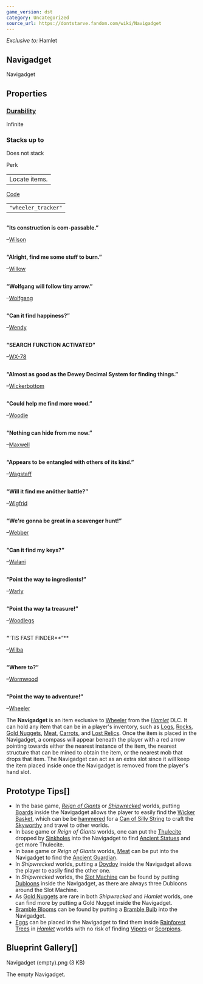 ```yaml
---
game_version: dst
category: Uncategorized
source_url: https://dontstarve.fandom.com/wiki/Navigadget
---
```


*Exclusive to:* Hamlet

## Navigadget

Navigadget

## Properties

### [Durability](/wiki/Durability "Durability")

Infinite

### Stacks up to

Does not stack

Perk

|  |
| --- |
| Locate items. |

[Code](/wiki/Console "Console")

|  |
| --- |
| `"wheeler_tracker"` |

![](data:image/gif;base64,R0lGODlhAQABAIABAAAAAP///yH5BAEAAAEALAAAAAABAAEAQAICTAEAOw%3D%3D)

**“**Its construction is com-passable.**”**

–[Wilson](/wiki/Wilson "Wilson")

![](data:image/gif;base64,R0lGODlhAQABAIABAAAAAP///yH5BAEAAAEALAAAAAABAAEAQAICTAEAOw%3D%3D)

**“**Alright, find me some stuff to burn.**”**

–[Willow](/wiki/Willow "Willow")

![](data:image/gif;base64,R0lGODlhAQABAIABAAAAAP///yH5BAEAAAEALAAAAAABAAEAQAICTAEAOw%3D%3D)

**“**Wolfgang will follow tiny arrow.**”**

–[Wolfgang](/wiki/Wolfgang "Wolfgang")

![](data:image/gif;base64,R0lGODlhAQABAIABAAAAAP///yH5BAEAAAEALAAAAAABAAEAQAICTAEAOw%3D%3D)

**“**Can it find happiness?**”**

–[Wendy](/wiki/Wendy "Wendy")

![](data:image/gif;base64,R0lGODlhAQABAIABAAAAAP///yH5BAEAAAEALAAAAAABAAEAQAICTAEAOw%3D%3D)

**“**SEARCH FUNCTION ACTIVATED**”**

–[WX-78](/wiki/WX-78 "WX-78")

![](data:image/gif;base64,R0lGODlhAQABAIABAAAAAP///yH5BAEAAAEALAAAAAABAAEAQAICTAEAOw%3D%3D)

**“**Almost as good as the Dewey Decimal System for finding things.**”**

–[Wickerbottom](/wiki/Wickerbottom "Wickerbottom")

![](data:image/gif;base64,R0lGODlhAQABAIABAAAAAP///yH5BAEAAAEALAAAAAABAAEAQAICTAEAOw%3D%3D)

**“**Could help me find more wood.**”**

–[Woodie](/wiki/Woodie "Woodie")

![](data:image/gif;base64,R0lGODlhAQABAIABAAAAAP///yH5BAEAAAEALAAAAAABAAEAQAICTAEAOw%3D%3D)

**“**Nothing can hide from me now.**”**

–[Maxwell](/wiki/Maxwell "Maxwell")

![](data:image/gif;base64,R0lGODlhAQABAIABAAAAAP///yH5BAEAAAEALAAAAAABAAEAQAICTAEAOw%3D%3D)

**“**Appears to be entangled with others of its kind.**”**

–[Wagstaff](/wiki/Wagstaff "Wagstaff")

![](data:image/gif;base64,R0lGODlhAQABAIABAAAAAP///yH5BAEAAAEALAAAAAABAAEAQAICTAEAOw%3D%3D)

**“**Will it find me anöther battle?**”**

–[Wigfrid](/wiki/Wigfrid "Wigfrid")

![](data:image/gif;base64,R0lGODlhAQABAIABAAAAAP///yH5BAEAAAEALAAAAAABAAEAQAICTAEAOw%3D%3D)

**“**We're gonna be great in a scavenger hunt!**”**

–[Webber](/wiki/Webber "Webber")

![](data:image/gif;base64,R0lGODlhAQABAIABAAAAAP///yH5BAEAAAEALAAAAAABAAEAQAICTAEAOw%3D%3D)

**“**Can it find my keys?**”**

–[Walani](/wiki/Walani "Walani")

![](data:image/gif;base64,R0lGODlhAQABAIABAAAAAP///yH5BAEAAAEALAAAAAABAAEAQAICTAEAOw%3D%3D)

**“**Point the way to ingredients!**”**

–[Warly](/wiki/Warly "Warly")

![](data:image/gif;base64,R0lGODlhAQABAIABAAAAAP///yH5BAEAAAEALAAAAAABAAEAQAICTAEAOw%3D%3D)

**“**Point tha way ta treasure!**”**

–[Woodlegs](/wiki/Woodlegs "Woodlegs")

![](data:image/gif;base64,R0lGODlhAQABAIABAAAAAP///yH5BAEAAAEALAAAAAABAAEAQAICTAEAOw%3D%3D)

**“**'TIS FAST FINDER**”**

–[Wilba](/wiki/Wilba "Wilba")

![](data:image/gif;base64,R0lGODlhAQABAIABAAAAAP///yH5BAEAAAEALAAAAAABAAEAQAICTAEAOw%3D%3D)

**“**Where to?**”**

–[Wormwood](/wiki/Wormwood "Wormwood")

![](data:image/gif;base64,R0lGODlhAQABAIABAAAAAP///yH5BAEAAAEALAAAAAABAAEAQAICTAEAOw%3D%3D)

**“**Point the way to adventure!**”**

–[Wheeler](/wiki/Wheeler "Wheeler")

The **Navigadget** is an item exclusive to [Wheeler](/wiki/Wheeler "Wheeler") from the *[Hamlet](/wiki/Hamlet "Hamlet")* DLC. It can hold any item that can be in a player's inventory, such as [Logs](/wiki/Log "Log"), [Rocks](/wiki/Rocks "Rocks"), [Gold Nuggets](/wiki/Gold_Nugget "Gold Nugget"), [Meat](/wiki/Meat "Meat"), [Carrots](/wiki/Carrot "Carrot"), and [Lost Relics](/wiki/Lost_Relics "Lost Relics"). Once the item is placed in the Navigadget, a compass will appear beneath the player with a red arrow pointing towards either the nearest instance of the item, the nearest structure that can be mined to obtain the item, or the nearest mob that drops that item. The Navigadget can act as an extra slot since it will keep the item placed inside once the Navigadget is removed from the player's hand slot.

## Prototype Tips[]

* In the base game, *[Reign of Giants](/wiki/Reign_of_Giants "Reign of Giants")* or *[Shipwrecked](/wiki/Shipwrecked "Shipwrecked")* worlds, putting [Boards](/wiki/Boards "Boards") inside the Navigadget allows the player to easily find the [Wicker Basket](/wiki/Wicker_Basket "Wicker Basket"), which can be be [hammered](/wiki/Hammer "Hammer") for a [Can of Silly String](/wiki/Can_of_Silly_String "Can of Silly String") to craft the [Skyworthy](/wiki/Skyworthy "Skyworthy") and travel to other worlds.
* In base game or *Reign of Giants* worlds, one can put the [Thulecite](/wiki/Thulecite "Thulecite") dropped by [Sinkholes](/wiki/Sinkhole "Sinkhole") into the Navigadget to find [Ancient Statues](/wiki/Ancient_Statue "Ancient Statue") and get more Thulecite.
* In base game or *Reign of Giants* worlds, [Meat](/wiki/Meat "Meat") can be put into the Navigadget to find the [Ancient Guardian](/wiki/Ancient_Guardian "Ancient Guardian").
* In *Shipwrecked* worlds, putting a [Doydoy](/wiki/Doydoy "Doydoy") inside the Navigadget allows the player to easily find the other one.
* In *Shipwrecked* worlds, the [Slot Machine](/wiki/Slot_Machine "Slot Machine") can be found by putting [Dubloons](/wiki/Dubloons "Dubloons") inside the Navigadget, as there are always three Dubloons around the Slot Machine.
* As [Gold Nuggets](/wiki/Gold_Nugget "Gold Nugget") are rare in both *Shipwrecked* and *Hamlet* worlds, one can find more by putting a Gold Nugget inside the Navigadget.
* [Bramble Blooms](/wiki/Bramble_Bloom "Bramble Bloom") can be found by putting a [Bramble Bulb](/wiki/Bramble_Bulb "Bramble Bulb") into the Navigadget.
* [Eggs](/wiki/Egg "Egg") can be placed in the Navigadget to find them inside [Rainforest Trees](/wiki/Rainforest_Tree "Rainforest Tree") in *[Hamlet](/wiki/Don%27t_Starve:_Hamlet "Don't Starve: Hamlet")* worlds with no risk of finding [Vipers](/wiki/Viper "Viper") or [Scorpions](/wiki/Scorpion "Scorpion").

## Blueprint Gallery[]

Navigadget (empty).png (3 KB)

The empty Navigadget.